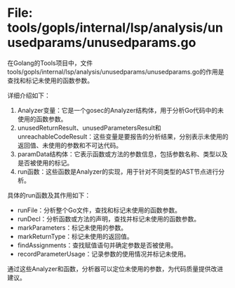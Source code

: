 # File: tools/gopls/internal/lsp/analysis/unusedparams/unusedparams.go

在Golang的Tools项目中，文件tools/gopls/internal/lsp/analysis/unusedparams/unusedparams.go的作用是查找和标记未使用的函数参数。

详细介绍如下：

1. Analyzer变量：它是一个gosec的Analyzer结构体，用于分析Go代码中的未使用的函数参数。
2. unusedReturnResult、unusedParametersResult和unreachableCodeResult：这些变量是要报告的分析结果，分别表示未使用的返回值、未使用的参数和不可达代码。
3. paramData结构体：它表示函数或方法的参数信息，包括参数名称、类型以及是否被使用的标记。
4. run函数：这些函数是Analyzer的实现，用于针对不同类型的AST节点进行分析。

具体的run函数及其作用如下：
- runFile：分析整个Go文件，查找和标记未使用的函数参数。
- runDecl：分析函数或方法的声明，查找并标记未使用的函数参数。
- markParameters：标记未使用的参数。
- markReturnType：标记未使用的返回值。
- findAssignments：查找赋值语句并确定参数是否被使用。
- recordParameterUsage：记录参数的使用情况并标记未使用。

通过这些Analyzer和函数，分析器可以定位未使用的参数，为代码质量提供改进建议。

